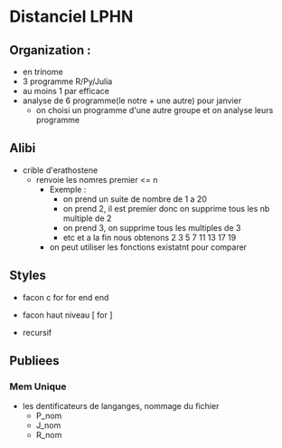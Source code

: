 # Distanciel LPHN

## Organization :
 - en trinome
 - 3 programme R/Py/Julia
 - au moins 1 par efficace
 - analyse de 6 programme(le notre + une autre) pour janvier
 	- on choisi un programme d'une autre groupe et on analyse leurs programme


## Alibi
- crible d'erathostene
	- renvoie les nomres premier <= n
		- Exemple :
			- on prend un suite de nombre de 1 a 20	
			- on prend 2, il est premier donc on supprime tous les nb multiple de 2
			- on prend 3, on supprime tous les multiples de 3
			- etc
			 et a la fin nous obtenons 2 3 5 7 11 13 17 19
		- on peut utiliser les fonctions existatnt pour comparer


## Styles
- facon c
	for 
		for
		end
	end

- facon haut niveau
	[ for ]

- recursif

## Publiees
### Mem Unique
 - les dentificateurs de langanges, nommage du fichier
 	- P_nom
	- J_nom
	- R_nom
